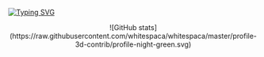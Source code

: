 [![Typing SVG](https://readme-typing-svg.demolab.com?font=Fira+Code&pause=1000&width=435&lines=Hi!+I'm+whitespaca!;I'm+making+useless+typescript+library)](https://git.io/typing-svg)

<div align="center">
  ![GitHub stats](https://raw.githubusercontent.com/whitespaca/whitespaca/master/profile-3d-contrib/profile-night-green.svg)
</div>
